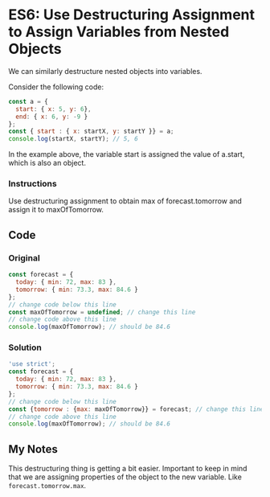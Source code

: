 # ES6: Use Destructuring Assignment to Assign Variables from Nested Objects

We can similarly destructure nested objects into variables.

Consider the following code:

```javascript
const a = {
  start: { x: 5, y: 6},
  end: { x: 6, y: -9 }
};
const { start : { x: startX, y: startY }} = a;
console.log(startX, startY); // 5, 6
```
In the example above, the variable start is assigned the value of a.start, which is also an object.

### Instructions

Use destructuring assignment to obtain max of forecast.tomorrow and assign it to maxOfTomorrow.

## Code

### Original

```javascript
const forecast = {
  today: { min: 72, max: 83 },
  tomorrow: { min: 73.3, max: 84.6 }
};
// change code below this line
const maxOfTomorrow = undefined; // change this line
// change code above this line
console.log(maxOfTomorrow); // should be 84.6
```
### Solution

```javascript
'use strict';
const forecast = {
  today: { min: 72, max: 83 },
  tomorrow: { min: 73.3, max: 84.6 }
};
// change code below this line
const {tomorrow : {max: maxOfTomorrow}} = forecast; // change this line
// change code above this line
console.log(maxOfTomorrow); // should be 84.6
```

## My Notes

This destructuring thing is getting a bit easier. Important to keep in mind that we are assigning properties of the object to the new variable. Like `forecast.tomorrow.max`. 
